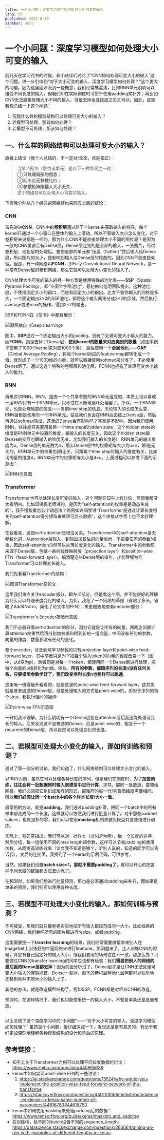 ```yaml
---
title: 一个小问题：深度学习模型如何处理大小可变的输入
lang: ch
published: 2021-6-10
sidebar: auto
---
```


# 一个小问题：深度学习模型如何处理大小可变的输入

前几天在学习花书的时候，和小伙伴们讨论了“CNN如何处理可变大小的输入”这个问题。进一步引申到“对于大小可变的输入，深度学习模型如何处理？”这个更大的问题。因为这里面涉及到一些概念，我们经常搞混淆，比如RNN单元明明可以接受不同长度的输入，但我们却在实际训练时习惯于使用padding来补齐；再比如CNN无法直接处理大小不同的输入，但是去掉全连接层之后又可以。因此，这里我想总结一下这个问题：

1. 究竟什么样的模型结构可以处理可变大小的输入？
2. 若模型可处理，那该如何处理？
3. 若模型不可处理，那该如何处理？


## 一、什么样的网络结构可以处理可变大小的输入？

直接上结论（我个人总结的，不一定对/全面，欢迎指正）：

> 当某个网络（层或者单元）是以下三种情况之一时：\
①**只处理局部的信息**；\
②网络是**无参数化**的；\
③**参数矩阵跟输入大小无关**，\
这个网络就可以处理大小可变的输入。

下面我分别从几个经典的网络结构来回应上面的结论：

### CNN
首先讲讲**CNN**。CNN中的**卷积层**通过若干个kernel来获取输入的特征，每个kernel只通过一个小窗口在整体的输入上滑动，所以不管输入大小怎么变化，对于卷积层来说都是一样的。那为什么CNN不能直接处理大小不同的图片呢？是因为一般的CNN里都会有Dense层，Dense层连接的是全部的输入，一张图片，经过卷积层、池化层的处理后，要把全部的单元都“压扁（flatten）”然后输入给Dense层，所以图片的大小，是影响到输入给Dense层的维数的，因此CNN不能直接处理。但是，有一种网络叫**FCNN**，即Fully Convolutional Neural Network，是一种没有Dense层的卷积网络，那么它就可以处理大小变化的输入了。

CNN处理大小可变的输入的另一种方案是使用特殊的池化层——**SSP**（Spatial Pyramid Pooling），即“空间金字塔池化”，最初由何恺明团队提出。这种池化层，不使用固定大小的窗口，而是有固定大小的输出。比方不管你输入的网格是多大，一个固定输出2×2的SSP池化，都将这个输入网络分成2×2的区域，然后执行average或者max的操作，得到2×2的输出。

SSP和FCNN在《花书》中都有展示：

![原图摘自《Deep Learning》](https://cdn.jsdelivr.net/gh/beyondguo/mdnice_pictures/2021-6-7/1623034720063-image.png)

图中，**SSP**通过一个固定输出大小的pooling，拥有了处理可变大小输入的能力。而**FCNN**，则是去掉了Dense层，**使用kernel的数量来对应类别的数量**（如图中例子使用了1000个kernel来对应1000个类），最后使用一个**全局池化**——**GAP**（Global Average Pooling），将每个kernel对应的feature map都转化成一个值，就形成了一个1000维的向量，就可以直接使用softmax来分类了，不必使用Dense层了。通过这连个特殊的卷积层和池化层，FCNN也拥有了处理可变大小输入的能力。

### RNN
再来讲讲RNN。RNN，是由一个个共享参数的RNN单元组成的，本质上可以看成一层RNN只有一个RNN单元，只不过在不断地循环处理罢了。所以，一个RNN单元，也是处理局部的信息——当前time step的信息。无论输入的长度怎么变，RNN层都是使用同一个RNN单元。往往我们也会在RNN后面接上Dense层，然后再通过softmax输出，这里的Dense会有影响吗？答案是不影响，因为我们使用RNN，往往是只需要用最后一个time step的hidden state，这个hidden state的维度是RNN单元中设置的维度，跟输入的长度无关，因此这个hidden state跟Dense的交互也跟输入的维度无关。比如我们输入的长度是l，RNN单元的输出维度为u，Dense层的单元数为n，那么Dense层中的权重矩阵大小为u×n，跟l是无关的。RNN单元中的权重也跟l无关，只跟每个time step的输入的维度有关，比如词向量的维度d，RNN单元中的权重矩阵大小是d×u。上面过程可以参考下面的示意图：


![RNN示意图](https://cdn.jsdelivr.net/gh/beyondguo/mdnice_pictures/2021-6-8/1623129857518-image.png)


### Transformer
Transformer也可以处理长度可变的输入，这个问题在知乎上有讨论，可惜我都没太看明白。比如邱锡鹏老师讲的，是因为“self-attention的权重是是动态生成的”，我不懂权重怎么个动态法？再例如许同学讲“Transformer是通过计算长度相关的self-attention得分矩阵来处理可变长数据”，这个直接从字面上也不太好理解。

在我看来，这跟self-attention压根没关系。Transformer中的self-attention是无参数化的，从attention层输入，到输出加权后的向量表示，不需要任何的参数/权重，因此self-attention自然可以处理长度变化的输入。Transformer中的参数都来源于Dense层，包括一些纯线性映射层（projection layer）和position-wise FFN（feed-forward layer）。搞清楚这些Dense层的操作，才能理解为何Transformer可以处理变长输入。

我们先看看Transformer的结构：

![图源Transformer原论文](https://cdn.jsdelivr.net/gh/beyondguo/mdnice_pictures/2021-6-8/1623127043800-image.png)

这里我们重点关注encoder部分，即左半部分。但是看这个图，并不能很好的理解为什么可以处理长度变化的输入。为此，我花了一个简陋的草图（省略了多头，省略了Add&Norm，简化了论文中的FFN），来更细致地查看encoder部分：


![Transformer's Encoder简陋示意图](https://cdn.jsdelivr.net/gh/beyondguo/mdnice_pictures/2021-6-8/1623127169994-image.png)

我们不必展开看self-attention的部分，因为它就是让所有的向量，两两之间都计算attention权重然后再分别加权求和得到新的一组向量，中间没有任何的参数，向量的维度、数量都没有任何的变化。

整个encoder，涉及到可学习参数的只有projection layer和point-wise feed-forward layer，其中前者只是为了把每个输入token的向量的维度改变一下（图中，从d变为p），后者则是对每一个token，都使用同一个Dense层进行处理，把每个向量的p维转化为m维。所以，**所有的参数，都跟序列的长度n没有任何关系，只要模型参数学好了，我们改变序列长度n也照样可以跑通**。

这里唯一值得展开看看的，就是这里的point-wise feed-forward layer，这其实就是普普通通的Dense层，但是处理输入的方式是point-wise的，即对于序列的每个step，都执行相同的操作:


![Point-wise FFN示意图](https://cdn.jsdelivr.net/gh/beyondguo/mdnice_pictures/2021-6-8/1623129452764-image.png)

一开始我不理解，为什么明明有一个Dense层接在attention层后面还能处理可变长的输入。后来发现这不是普通的Dense，而是point-wise的，相当于一个recurrent的Dense层，所以自然可以处理变化的长度。

## 二、若模型可处理大小变化的输入，那如何训练和预测？
通过了第一部分的讨论，我们知道了，什么网络结构可以处理大小变化的输入。

以RNN为例，虽然它可以处理各种长度的序列，但是我们在训练时，**为了加速训练，往往会将一批数据同时输入到模型中进行计算**、求导。那同一批数据，要喂给网络，我们必须把它组织成矩阵的形式，那矩阵的每一行/列自然维度需要相同。所以**我们必须让同一个batch中的各个样本长度/大小一致**。

最常用的方法，就是**padding**，我们通过padding补零，把同一个batch中的所有样本都变成同一个长度，这样就可以方便我们进行批量计算了。对于那些padded values，也就是补的零，我们可以使用**masking**机制来避免模型对这些值进行训练。

实际上，有研究指出，我们可以对一批样本（以NLP为例），做一个长度的排序，然后分组，每一组使用不同的max length超参数，这样可以节省padding的使用次数，从而提高训练效率（论文我不知道是哪个，听别人说的，知道的同学可以告诉我），文后的连接里，我找到了一个keras的示例代码，可供参考。

当然，如果我们设置**batch size=1，那就不需要padding了**，就可以开心的把各种不同长度的数据都丢进去训练了。

在预测时，如果我们想进行批量预测，那也是必须通过padding来补齐，而如果是单条的预测，我们则可以使用各种长度。

## 三、若模型不可处理大小变化的输入，那如何训练与预测？
不可接受，那我们就只能老老实实地把所有输入都规范成同一大小，比如经典的CNN网络，我们会吧所有的图片都进行resize，或者padding。

这里需要提一下**transfer learning**的场景，我们经常需要直接拿来别人在ImageNet上训练好的牛逼网络来进行finetune，那问题来了，比人训练CNN的时候，肯定有自己固定好的输入大小，跟我们要用的场景往往不一致，那怎么办？只要做过CNN的transfer learning的同学应该都有经验：我们**需要把别人的网络的最后面的Dense层都去掉**！因为前面分析过了，Dense层才是让CNN无法处理可变大小输入的罪魁祸首，Dense一拿掉，剩下的卷积层啊池化层啊都可以快乐地迁移到各种不同大小的输入上了。

其他的办法，就是改造模型结构了，例如SSP，FCNN都是对经典CNN的改造。

预测时，在这种情况下，我们也只能使用统一的输入大小，不管是单条还是批量预测。

---
以上总结了这个深度学习中的“小问题”——“对于大小可变的输入，深度学习模型如何处理？” 虽然是个小问题，但仔细探究一下，发现还是挺有意思的，有助于我们更加深刻地理解各种模型结构的设计和背后的原理。



## 参考链接：
- 知乎上关于Transformer为何可以处理不同长度数据的讨论： https://www.zhihu.com/question/445895638
- keras中如何实现point-wise FFN的一些讨论：
  1. https://ai.stackexchange.com/questions/15524/why-would-you-implement-the-position-wise-feed-forward-network-of-the-transforme
  2. https://stackoverflow.com/questions/44611006/timedistributeddense-vs-dense-in-keras-same-number-of-parameters/44616780#44616780
- keras中如何使用masking来处理padding后的数据：https://www.tensorflow.org/guide/keras/masking_and_padding
- 在训练中，给不同的batch设置不同的sequence_length: https://datascience.stackexchange.com/questions/26366/training-an-rnn-with-examples-of-different-lengths-in-keras








